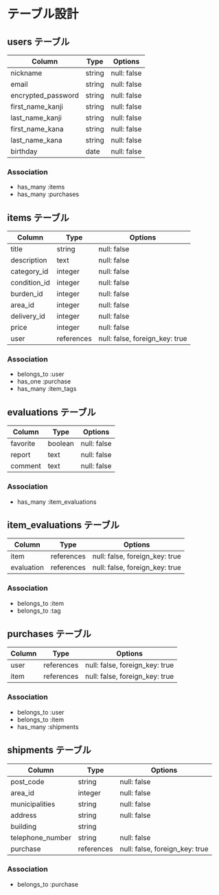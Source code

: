 # テーブル設計

## users テーブル

| Column             | Type    | Options     |
| ------------------ | ------- | ----------- |
| nickname           | string  | null: false |
| email              | string  | null: false |
| encrypted_password | string  | null: false |
| first_name_kanji   | string  | null: false |
| last_name_kanji    | string  | null: false |
| first_name_kana    | string  | null: false |
| last_name_kana     | string  | null: false |
| birthday           | date    | null: false |

### Association

- has_many :items
- has_many :purchases

## items テーブル

| Column            | Type         | Options                        |
| ------------------| ------------ | ------------------------------ |
| title             | string       | null: false                    |
| description       | text         | null: false                    |
| category_id       | integer      | null: false                    |
| condition_id      | integer      | null: false                    |
| burden_id         | integer      | null: false                    |
| area_id           | integer      | null: false                    |
| delivery_id       | integer      | null: false                    |
| price             | integer      | null: false                    |
| user              | references   | null: false, foreign_key: true |

### Association

- belongs_to :user
- has_one :purchase
- has_many :item_tags

## evaluations テーブル

| Column            | Type         | Options                        |
| ------------------| ------------ | ------------------------------ |
| favorite          | boolean      | null: false                    |
| report            | text         | null: false                    |
| comment           | text         | null: false                    |
### Association

- has_many :item_evaluations

## item_evaluations テーブル

| Column        | Type       | Options                        |
| ------------- | -----------| ------------------------------ |
| item          | references | null: false, foreign_key: true |
| evaluation    | references | null: false, foreign_key: true |

### Association

- belongs_to :item
- belongs_to :tag

## purchases テーブル

| Column            | Type         | Options                        |
| ------------------| ------------ | ------------------------------ |
| user              | references   | null: false, foreign_key: true |
| item              | references   | null: false, foreign_key: true |

### Association

- belongs_to :user
- belongs_to :item
- has_many :shipments

## shipments テーブル

| Column            | Type         | Options                        |
| ------------------| ------------ | ------------------------------ |
| post_code         | string       | null: false                    |
| area_id           | integer      | null: false                    |
| municipalities    | string       | null: false                    |
| address           | string       | null: false                    |
| building          | string       |                                |
| telephone_number  | string       | null: false                    |
| purchase          | references   | null: false, foreign_key: true |

### Association

- belongs_to :purchase